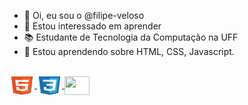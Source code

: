
- 👋 Oi, eu sou o @filipe-veloso
- 👀 Estou interessado em aprender
- 📚 Estudante de Tecnologia da Computação na UFF
- 🌱 Estou aprendendo sobre HTML, CSS, Javascript.



<div align="left">
  <a href="https://github.com/filipe-veloso">
</div>
  
  <div style="display: inline_block"><br>
  <img align="center" alt="Rafa-HTML" height="30" width="40" src="https://raw.githubusercontent.com/devicons/devicon/master/icons/html5/html5-original.svg">
  <img align="center" alt="Rafa-CSS" height="30" width="40" src="https://raw.githubusercontent.com/devicons/devicon/master/icons/css3/css3-original.svg">
  <img align="center" height="30" width="40" src="https://cdn.jsdelivr.net/gh/devicons/devicon/icons/javascript/javascript-original.svg"> 
